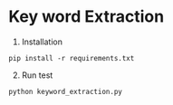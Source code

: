 # Key word Extraction
1. Installation
```
pip install -r requirements.txt
```
2. Run test
```
python keyword_extraction.py
```